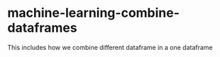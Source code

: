 # machine-learning-combine-dataframes
This includes how we combine different dataframe in a one dataframe
